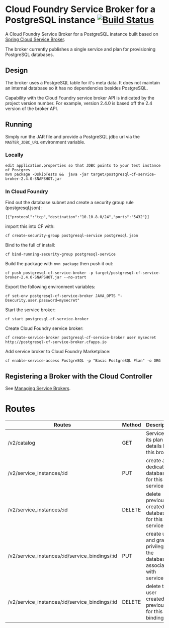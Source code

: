 # Cloud Foundry Service Broker for a PostgreSQL instance [![Build Status](https://travis-ci.org/cloudfoundry-community/postgresql-cf-service-broker.svg?branch=master)](https://travis-ci.org/cloudfoundry-community/postgresql-cf-service-broker)

A Cloud Foundry Service Broker for a PostgreSQL instance built based on [Spring Cloud Service Broker](https://github.com/spring-cloud/spring-cloud-cloudfoundry-service-broker).

The broker currently publishes a single service and plan for provisioning PostgreSQL databases.

## Design 

The broker uses a PostgreSQL table for it's meta data. It does not maintain an internal database so it has no dependencies besides PostgreSQL.

Capability with the Cloud Foundry service broker API is indicated by the project version number. For example, version 2.4.0 is based off the 2.4 version of the broker API.

## Running

Simply run the JAR file and provide a PostgreSQL jdbc url via the `MASTER_JDBC_URL` environment variable.

### Locally

```
edit application.properties so that JDBC points to your test instance of Postgres
mvn package -DskipTests &&  java -jar target/postgresql-cf-service-broker-2.4.0-SNAPSHOT.jar
```

### In Cloud Foundry

Find out the database subnet and create a security group rule (postgresql.json):
```
[{"protocol":"tcp","destination":"10.10.8.0/24","ports":"5432"}]
```

import this into CF with:
```
cf create-security-group postgresql-service postgresql.json
```

Bind to the full cf install:
```
cf bind-running-security-group postgresql-service
```


Build the package with `mvn package` then push it out:
```
cf push postgresql-cf-service-broker -p target/postgresql-cf-service-broker-2.4.0-SNAPSHOT.jar --no-start
```

Export the following environment variables:

```
cf set-env postgresql-cf-service-broker JAVA_OPTS "-Dsecurity.user.password=mysecret"
```

Start the service broker:
```
cf start postgresql-cf-service-broker
```

Create Cloud Foundry service broker:
```
cf create-service-broker postgresql-cf-service-broker user mysecret http://postgresql-cf-service-broker.cfapps.io
```

Add service broker to Cloud Foundry Marketplace:
```
cf enable-service-access PostgreSQL -p "Basic PostgreSQL Plan" -o ORG
```

## Registering a Broker with the Cloud Controller

See [Managing Service Brokers](http://docs.cloudfoundry.org/services/managing-service-brokers.html).

Routes
======
|Routes|Method|Description|
|------|------|-----------|
|/v2/catalog|GET|Service and its plan details by this broker|
|/v2/service_instances/:id|PUT|create a dedicated database for this service|
|/v2/service_instances/:id|DELETE|delete previously created database for this service|
|/v2/service_instances/:id/service_bindings/:id|PUT|create user and grant privilege for the database associated with service.|
|/v2/service_instances/:id/service_bindings/:id|DELETE|delete the user created previously for this binding.|

